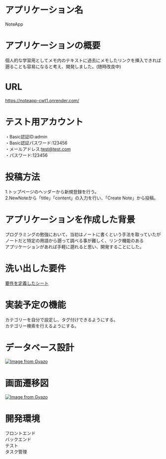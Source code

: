 # アプリケーション名  
NoteApp  
  
# アプリケーションの概要  
個人的な学習用としてメモ内のテキストに過去にメモしたリンクを挿入できれば遡ることも容易になると考え、開発しました。(随時改良中)  

# URL  
https://noteapp-cwt1.onrender.com/  

# テスト用アカウント
・Basic認証ID:admin  
・Basic認証パスワード:123456  
・メールアドレス:test@test.com  
・パスワード:123456  

# 投稿方法  
1.トップページのヘッダーから新規登録を行う。  
2.NewNoteから「title」「content」の入力を行い、「Create Note」から投稿。  

# アプリケーションを作成した背景  
プログラミングの勉強において、当初はノートに書くという手法を取っていたが  
ノートだと特定の用語から遡って調べる事が難しく、リンク機能のある  
アプリケーションがあれば手軽に遡れると思い、開発することにした。  

# 洗い出した要件  
[要件を定義したシート](https://docs.google.com/spreadsheets/d/1_N5eJlva_yzNrW31xi83g0i3pMmlwbFAGDtB0uYQC_U/edit#gid=982722306)  

# 実装予定の機能  
カテゴリーを自分で設定し、タグ付けできるようにする。  
カテゴリー検索を行えるようにする。  

# データベース設計  
[![Image from Gyazo](https://i.gyazo.com/8bca3588d076fa7972eb312a1e90fae0.png)](https://gyazo.com/8bca3588d076fa7972eb312a1e90fae0) 

# 画面遷移図  
[![Image from Gyazo](https://i.gyazo.com/1650103162b67ca12a7dbec34e7ac4dd.png)](https://gyazo.com/1650103162b67ca12a7dbec34e7ac4dd) 

# 開発環境  
フロントエンド  
バックエンド  
テスト  
タスク管理  